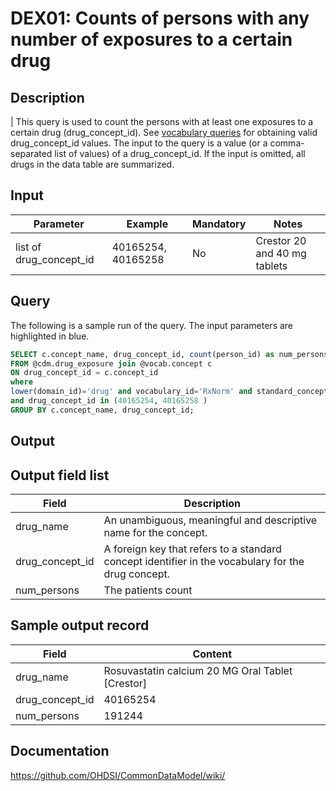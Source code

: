 <!---
Group:drug exposure
Name:DEX01 Counts of persons with any number of exposures to a certain drug
Author:Patrick Ryan
CDM Version: 5.0
-->

# DEX01: Counts of persons with any number of exposures to a certain drug

## Description
| This query is used to count the persons with at least one exposures to a certain drug (drug_concept_id).  See  [vocabulary queries](http://vocabqueries.omop.org/drug-queries) for obtaining valid drug_concept_id values. The input to the query is a value (or a comma-separated list of values) of a drug_concept_id. If the input is omitted, all drugs in the data table are summarized.

## Input

|  Parameter |  Example |  Mandatory |  Notes |
| --- | --- | --- | --- |
| list of drug_concept_id | 40165254, 40165258 | No | Crestor 20 and 40 mg tablets |

## Query
The following is a sample run of the query. The input parameters are highlighted in  blue.  

```sql
SELECT c.concept_name, drug_concept_id, count(person_id) as num_persons 
FROM @cdm.drug_exposure join @vocab.concept c
ON drug_concept_id = c.concept_id
where
lower(domain_id)='drug' and vocabulary_id='RxNorm' and standard_concept='S'
and drug_concept_id in (40165254, 40165258 )
GROUP BY c.concept_name, drug_concept_id;
```

## Output

## Output field list

|  Field |  Description |
| --- | --- |
| drug_name | An unambiguous, meaningful and descriptive name for the concept. |
| drug_concept_id | A foreign key that refers to a standard concept identifier in the vocabulary for the drug concept.  |
| num_persons | The patients count |

## Sample output record

|  Field |  Content |
| --- | --- |
| drug_name |  Rosuvastatin calcium 20 MG Oral Tablet [Crestor] |
| drug_concept_id |  40165254 |
| num_persons |  191244 |

## Documentation
https://github.com/OHDSI/CommonDataModel/wiki/
